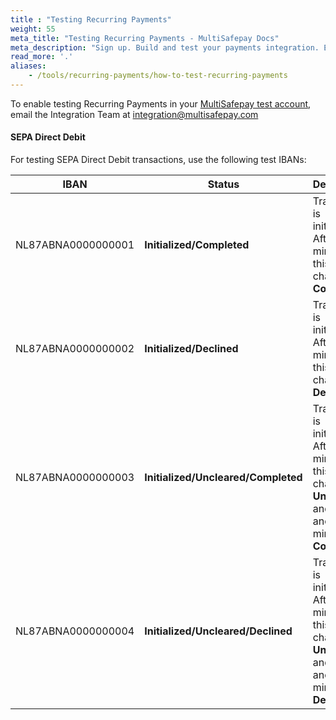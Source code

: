 ```yaml
---
title : "Testing Recurring Payments"
weight: 55
meta_title: "Testing Recurring Payments - MultiSafepay Docs"
meta_description: "Sign up. Build and test your payments integration. Explore our products and services. Use our API reference, SDKs, and wrappers. Get support."
read_more: '.'
aliases:
    - /tools/recurring-payments/how-to-test-recurring-payments
---
```

To enable testing Recurring Payments in your [MultiSafepay test account](https://testmerchant.multisafepay.com), email the Integration Team at <integration@multisafepay.com> 

#### SEPA Direct Debit

For testing SEPA Direct Debit transactions, use the following test IBANs:

| IBAN | Status | Description |
|---|---|---|
| NL87ABNA0000000001 | **Initialized/Completed** | Transaction is initialized. After 2 minutes, this changes to **Completed**.|
| NL87ABNA0000000002 | **Initialized/Declined** | Transaction is initialized. After 2 minutes, this changes to **Declined**.|
| NL87ABNA0000000003 | **Initialized/Uncleared/Completed** | Transaction is initialized. After 2 minutes, this changes to **Uncleared**, and after another minute to **Completed**.|
| NL87ABNA0000000004 | **Initialized/Uncleared/Declined** | Transaction is initialized. After 2 minutes, this changes to **Uncleared**, and after another minute to **Declined**.|
